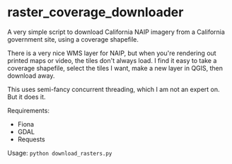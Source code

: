 # raster_coverage_downloader
A very simple script to download California NAIP imagery from a California government site, using a coverage shapefile.

There is a very nice WMS layer for NAIP, but when you're rendering out printed maps or video, the tiles don't always load. I find it easy to take a coverage shapefile, select the tiles I want, make a new layer in QGIS, then download away.

This uses semi-fancy concurrent threading, which I am not an expert on. But it does it.

Requirements:
 - Fiona
 - GDAL
 - Requests
 
 Usage:
 ```python download_rasters.py```

